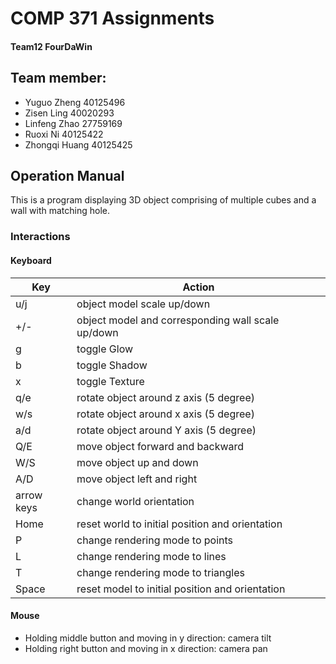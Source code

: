 # COMP 371 Assignments

#### Team12 FourDaWin

## Team member:

- Yuguo Zheng 40125496
- Zisen Ling 40020293
- Linfeng Zhao 27759169
- Ruoxi Ni 40125422
- Zhongqi Huang 40125425

## Operation Manual


This is a program displaying 3D object comprising of multiple cubes and a wall with matching hole.

### Interactions


#### Keyboard
|Key| Action | 
|---|----|
|u/j| object model scale up/down|
|+/-| object model and corresponding wall scale up/down|
|g|toggle Glow|
|b| toggle Shadow|
|x| toggle Texture|
|q/e| rotate object around z axis (5 degree)| 
|w/s| rotate object around x axis (5 degree)| 
|a/d| rotate object around Y axis (5 degree)| 
|Q/E| move object forward and backward| 
|W/S| move object up and down| 
|A/D| move object left and right| 
|arrow keys| change world orientation |
|Home| reset world to initial position and orientation| 
|P| change rendering mode to points |
|L| change rendering mode to lines |
|T| change rendering mode to triangles |
|Space| reset model to initial position and orientation |

#### Mouse
- Holding middle button and moving in y direction: camera tilt
- Holding right button and moving in x direction: camera pan
